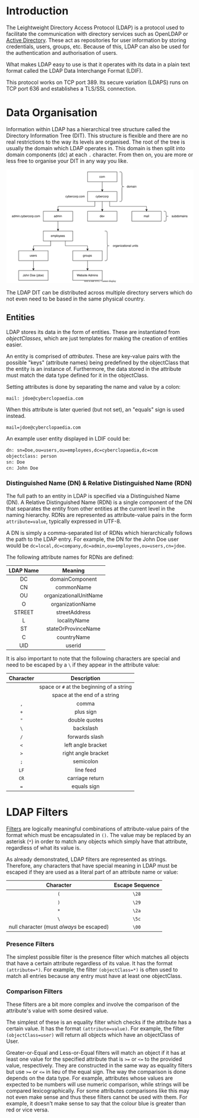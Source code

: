 # Introduction
The Leightweight Directory Access Protocol (LDAP) is a protocol used to facilitate the communication with directory services such as OpenLDAP or [Active Directory](../../System%20Internals/Windows/Active%20Directory%20(AD)/index.md). These act as repositories for user information by storing credentials, users, groups, etc. Because of this, LDAP can also be used for the authentication and authorisation of users.

What makes LDAP easy to use is that it operates with its data in a plain text format called the LDAP Data Interchange Format (LDIF).

This protocol works on TCP port 389. Its secure variation (LDAPS) runs on TCP port 636 and establishes a TLS/SSL connection.

# Data Organisation
Information within LDAP has a hierarchical tree structure called the Directory Information Tree (DIT). This structure is flexible and there are no real restrictions to the way its levels are organised. The root of the tree is usually the domain which LDAP operates in. This domain is then split into domain components (dc) at each `.` character. From then on, you are more or less free to organise your DIT in any way you like.

![](Resources/Images/LDAP/LDAP%20Directory%20Information%20Tree.svg)

The LDAP DIT can be distributed across multiple directory servers which do not even need to be based in the same physical country.

## Entities
LDAP stores its data in the form of entities. These are instantiated from *objectClasses*, which are just templates for making the creation of entities easier.

An entity is comprised of *attributes*. These are key-value pairs with the possible "keys" (attribute names) being predefined by the objectClass that the entity is an instance of. Furthermore, the data stored in the attribute must match the data type defined for it in the objectClass.

Setting attributes is done by separating the name and value by a colon:

```
mail: jdoe@cyberclopaedia.com
```

When this attribute is later queried (but not set), an "equals" sign is used instead.
```
mail=jdoe@cyberclopaedia.com
```

An example user entity displayed in LDIF could be:

```
dn: sn=Doe,ou=users,ou=employees,dc=cyberclopaedia,dc=com
objectclass: person
sn: Doe
cn: John Doe
```

### Distinguished Name (DN) & Relative Distinguished Name (RDN)
The full path to an entity in LDAP is specified via a Distinguished Name (DN). A Relative Distinguished Name (RDN) is a single component of the DN that separates the entity from other entities at the current level in the naming hierarchy. RDNs are represented as attribute-value pairs in the form `attribute=value`, typically expressed in UTF-8. 

A DN is simply a comma-separated list of RDNs which hierarchically follows the path to the LDAP entry. For example, the DN for the John Doe user would be `dc=local,dc=company,dc=admin,ou=employees,ou=users,cn=jdoe`.

The following attribute names for RDNs are defined:

|LDAP Name|Meaning|
|:---:|:---:|
|DC|domainComponent|
|CN|commonName|
|OU|organizationalUnitName|
|O|organizationName|
|STREET|streetAddress|
|L|localityName|
|ST|stateOrProvinceName|
|C|countryName|
|UID|userid|

It is also important to note that the following characters are special and need to be escaped by a `\` if they appear in the attribute value:

|Character|Description|
|:---:|:---:|
||space or `#` at the beginning of a string|
||space at the end of a string|
|`,`|comma|
|`+`|plus sign|
|`"`|double quotes|
|`\`|backslash|
|`/`|forwards slash|
|`<`|left angle bracket|
|`>`|right angle bracket|
|`;`|semicolon|
|`LF`|line feed|
|`CR`|carriage return|
|`=`|equals sign|

# LDAP Filters
[Filters](https://ldap.com/ldap-filters/) are logically meaningful combinations of attribute-value pairs of the format which must be encapsulated in `()`. The value may be replaced by an asterisk (`*`) in order to match any objects which simply have that attribute, regardless of what its value is.

As already demonstrated, LDAP filters are represented as strings. Therefore, any characters that have special meaning in LDAP must be escaped if they are used as a literal part of an attribute name or value:

|Character|Escape Sequence|
|:----:|:-----:|
|`(`|`\28`|
|`)`|`\29`|
|`*`|`\2a`|
|`\`|`\5c`|
|null character (must *always* be escaped)|`\00`|

### Presence Filters
The simplest possible filter is the presence filter which matches all objects that have a certain attribute regardless of its value. It has the format `(attribute=*)`. For example, the filter `(objectClass=*)` is often used to match all entries because any entry must have at least one objectClass.

### Comparison Filters
These filters are a bit more complex and involve the comparison of the attribute's value with some desired value. 

The simplest of these is an equality filter which checks if the attribute has a certain value. It has the format `(attribute=value)`. For example, the filter `(objectClass=user)` will return all objects which have an objectClass of User.

Greater-or-Equal and Less-or-Equal filters will match an object if it has at least one value for the specified attribute that is `>=` or `<=` to the provided value, respectively. They are constructed in the same way as equality filters but use `>=` or `<=` in lieu of the equal sign. The way the comparison is done depends on the data type. For example, attributes whose values are expected to be numbers will use numeric comparison, while strings will be compared lexicographically. For some attributes comparisons like this may not even make sense and thus these filters cannot be used with them. For example, it doesn't make sense to say that the colour blue is greater than red or vice versa.  
